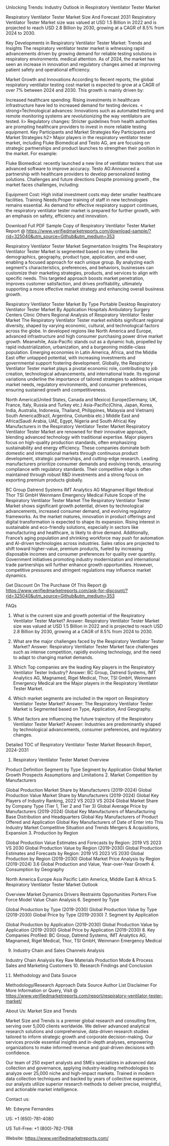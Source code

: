 Unlocking Trends: Industry Outlook in Respiratory Ventilator Tester Market


Respiratory Ventilator Tester Market Size And Forecast 2031
Respiratory Ventilator Tester Market size was valued at USD 1.5 Billion in 2022 and is projected to reach USD 2.8 Billion by 2030, growing at a CAGR of 8.5% from 2024 to 2030.

Key Developments in Respiratory Ventilator Tester Market: Trends and Insights
The respiratory ventilator tester market is witnessing rapid advancements driven by growing demand for reliable testing solutions in respiratory environments. medical attention. As of 2024, the market has seen an increase in innovation and regulatory changes aimed at improving patient safety and operational efficiency.

Market Growth and Innovations
According to Recent reports, the global respiratory ventilator testing cost market is expected to grow at a CAGR of over 7% between 2024 and 2030. This growth is mainly driven by:

Increased healthcare spending: Rising investments in healthcare infrastructure have led to increased demand for testing devices.
< strong>Technological advances: Innovations such as automated testing and remote monitoring systems are revolutionizing the way ventilators are tested. li>
Regulatory changes: Stricter guidelines from health authorities are prompting healthcare providers to invest in more reliable testing equipment.
Key Participants and Market Strategies
Key Participants and Market Strategies
h2>
Major players in the respiratory ventilator tester market, including Fluke Biomedical and Testo AG, are are focusing on strategic partnerships and product launches to strengthen their position in the market. For example:

Fluke Biomedical: recently launched a new line of ventilator testers that use advanced software to improve accuracy.
Testo AG:Announced a partnership with healthcare providers to develop personalized testing solutions.
Challenges and future directions
Despite promising growth , the market faces challenges, including:

Equipment Cost: High initial investment costs may deter smaller healthcare facilities.
Training Needs:Proper training of staff in new technologies remains essential.
As demand for effective respiratory support continues, the respiratory ventilator tester market is prepared for further growth, with an emphasis on safety, efficiency and innovation.

Download Full PDF Sample Copy of Respiratory Ventilator Tester Market Report @ https://www.verifiedmarketreports.com/download-sample/?rid=325040&utm_source=Github&utm_medium=353

Respiratory Ventilator Tester Market Segmentation Insights
The Respiratory Ventilator Tester Market is segmented based on key criteria like demographics, geography, product type, application, and end-user, enabling a focused approach for each unique group. By analyzing each segment's characteristics, preferences, and behaviors, businesses can customize their marketing strategies, products, and services to align with specific needs. This targeted approach boosts market penetration, improves customer satisfaction, and drives profitability, ultimately supporting a more effective market strategy and enhancing overall business growth.

Respiratory Ventilator Tester Market By Type
Portable
Desktop
Respiratory Ventilator Tester Market By Application
Hospitals
Ambulatory Surgery Centers
Clinic
Others
Regional Analysis of Respiratory Ventilator Tester Market
The Respiratory Ventilator Tester market exhibits significant regional diversity, shaped by varying economic, cultural, and technological factors across the globe. In developed regions like North America and Europe, advanced infrastructure and high consumer purchasing power drive market growth. Meanwhile, Asia-Pacific stands out as a dynamic hub, propelled by rapid industrialization, urbanization, and a burgeoning middle-class population. Emerging economies in Latin America, Africa, and the Middle East offer untapped potential, with increasing investments and governmental support fostering development. Globally, the Respiratory Ventilator Tester market plays a pivotal economic role, contributing to job creation, technological advancements, and international trade. Its regional variations underline the importance of tailored strategies to address unique market needs, regulatory environments, and consumer preferences, ensuring sustained growth and competitiveness.

North America(United States, Canada and Mexico)
Europe(Germany, UK, France, Italy, Russia and Turkey etc.)
Asia-Pacific(China, Japan, Korea, India, Australia, Indonesia, Thailand, Philippines, Malaysia and Vietnam)
South America(Brazil, Argentina, Columbia etc.)
Middle East and Africa(Saudi Arabia, UAE, Egypt, Nigeria and South Africa)
Key Manufacturers in the Respiratory Ventilator Tester Market
Respiratory Ventilator Tester Market are renowned for their innovative approach, blending advanced technology with traditional expertise. Major players focus on high-quality production standards, often emphasizing sustainability and energy efficiency. These companies dominate both domestic and international markets through continuous product development, strategic partnerships, and cutting-edge research. Leading manufacturers prioritize consumer demands and evolving trends, ensuring compliance with regulatory standards. Their competitive edge is often maintained through robust R&D investments and a strong focus on exporting premium products globally.

BC Group
Datrend Systems
IMT Analytics AG
Magnamed
Rigel Medical
Thor
TSI GmbH
Weinmann Emergency Medical
Future Scope of the Respiratory Ventilator Tester Market
The Respiratory Ventilator Tester Market shows significant growth potential, driven by technological advancements, increased consumer demand, and evolving regulatory frameworks. As the market matures, innovation in product offerings and digital transformation is expected to shape its expansion. Rising interest in sustainable and eco-friendly solutions, especially in sectors like manufacturing and healthcare, is likely to drive demand. Additionally, France’s aging population and shrinking workforce may push for automation and AI-driven technologies across industries. Sales ratios are projected to shift toward higher-value, premium products, fueled by increasing disposable incomes and consumer preferences for quality over quantity. Government initiatives promoting industry modernization and international trade partnerships will further enhance growth opportunities. However, competitive pressures and stringent regulations may influence market dynamics.

Get Discount On The Purchase Of This Report @ https://www.verifiedmarketreports.com/ask-for-discount/?rid=325040&utm_source=Github&utm_medium=353

FAQs
1. What is the current size and growth potential of the Respiratory Ventilator Tester Market?
Answer: Respiratory Ventilator Tester Market size was valued at USD 1.5 Billion in 2022 and is projected to reach USD 2.8 Billion by 2030, growing at a CAGR of 8.5% from 2024 to 2030.

2. What are the major challenges faced by the Respiratory Ventilator Tester Market?
Answer: Respiratory Ventilator Tester Market face challenges such as intense competition, rapidly evolving technology, and the need to adapt to changing market demands.

3. Which Top companies are the leading Key players in the Respiratory Ventilator Tester Industry?
Answer: BC Group, Datrend Systems, IMT Analytics AG, Magnamed, Rigel Medical, Thor, TSI GmbH, Weinmann Emergency Medical are the Major players in the Respiratory Ventilator Tester Market.

4. Which market segments are included in the report on Respiratory Ventilator Tester Market?
Answer: The Respiratory Ventilator Tester Market is Segmented based on Type, Application, And Geography.

5. What factors are influencing the future trajectory of the Respiratory Ventilator Tester Market?
Answer: Industries are predominantly shaped by technological advancements, consumer preferences, and regulatory changes.

Detailed TOC of Respiratory Ventilator Tester Market Research Report, 2024-2031
1. Respiratory Ventilator Tester Market Overview

Product Definition
Segment by Type
Segment by Application
Global Market Growth Prospects
Assumptions and Limitations
2. Market Competition by Manufacturers

Global Production Market Share by Manufacturers (2019-2024)
Global Production Value Market Share by Manufacturers (2019-2024)
Global Key Players of Industry Ranking, 2022 VS 2023 VS 2024
Global Market Share by Company Type (Tier 1, Tier 2 and Tier 3)
Global Average Price by Manufacturers (2019-2024)
Global Key Manufacturers of Manufacturing Base Distribution and Headquarters
Global Key Manufacturers of Product Offered and Application
Global Key Manufacturers of Date of Enter into This Industry
Market Competitive Situation and Trends
Mergers & Acquisitions, Expansion
3. Production by Region

Global Production Value Estimates and Forecasts by Region: 2019 VS 2023 VS 2030
Global Production Value by Region (2019-2030)
Global Production Estimates and Forecasts by Region: 2019 VS 2023 VS 2030
Global Production by Region (2019-2030)
Global Market Price Analysis by Region (2019-2024) 3.6 Global Production and Value, Year-over-Year Growth
4. Consumption by Geography

North America
Europe
Asia Pacific
Latin America, Middle East & Africa
5. Respiratory Ventilator Tester Market Outlook

Overview
Market Dynamics
Drivers
Restraints
Opportunities
Porters Five Force Model
Value Chain Analysis 
6. Segment by Type

Global Production by Type (2019-2030)
Global Production Value by Type (2019-2030)
Global Price by Type (2019-2030)
7. Segment by Application

Global Production by Application (2019-2030)
Global Production Value by Application (2019-2030)
Global Price by Application (2019-2030)
8. Key Companies Profiled: BC Group, Datrend Systems, IMT Analytics AG, Magnamed, Rigel Medical, Thor, TSI GmbH, Weinmann Emergency Medical

9. Industry Chain and Sales Channels Analysis

Industry Chain Analysis
Key Raw Materials
Production Mode & Process
Sales and Marketing
Customers
10. Research Findings and Conclusion

11. Methodology and Data Source

Methodology/Research Approach
Data Source
Author List
Disclaimer
For More Information or Query, Visit @ https://www.verifiedmarketreports.com/report/respiratory-ventilator-tester-market/

About Us: Market Size and Trends

Market Size and Trends is a premier global research and consulting firm, serving over 5,000 clients worldwide. We deliver advanced analytical research solutions and comprehensive, data-driven research studies tailored to inform strategic growth and corporate decision-making. Our services provide essential insights and in-depth analyses, empowering organizations to make informed revenue and goal-driven decisions with confidence.

Our team of 250 expert analysts and SMEs specializes in advanced data collection and governance, applying industry-leading methodologies to analyze over 25,000 niche and high-impact markets. Trained in modern data collection techniques and backed by years of collective experience, our analysts utilize superior research methods to deliver precise, insightful, and actionable market intelligence.

Contact us:

Mr. Edwyne Fernandes

US: +1 (650)-781-4080

US Toll-Free: +1 (800)-782-1768

Website: https://www.verifiedmarketreports.com/

